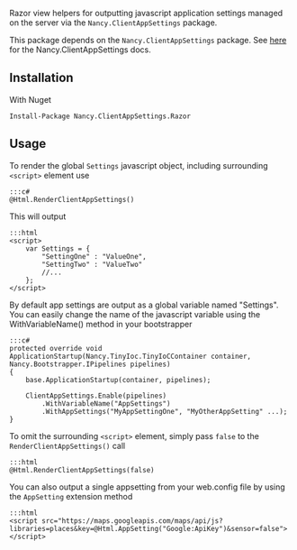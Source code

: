 Razor view helpers for outputting javascript application settings managed on the server via the `Nancy.ClientAppSettings` package.

This package depends on the `Nancy.ClientAppSettings` package. See [here](https://bitbucket.org/bernos/nancy.clientappsettings) for the Nancy.ClientAppSettings docs.

## Installation

With Nuget

	Install-Package Nancy.ClientAppSettings.Razor

## Usage

To render the global `Settings` javascript object, including surrounding `<script>` element use

	:::c#
	@Html.RenderClientAppSettings()

This will output

	:::html
	<script>
		var Settings = {
			"SettingOne" : "ValueOne",
			"SettingTwo" : "ValueTwo"
			//...
		};
	</script>

By default app settings are output as a global variable named "Settings". You can easily change the name of the javascript variable using the WithVariableName() method in your bootstrapper

	:::c#
	protected override void ApplicationStartup(Nancy.TinyIoc.TinyIoCContainer container, Nancy.Bootstrapper.IPipelines pipelines)
	{
		base.ApplicationStartup(container, pipelines);
            
		ClientAppSettings.Enable(pipelines)
			.WithVariableName("AppSettings")
			.WithAppSettings("MyAppSettingOne", "MyOtherAppSetting" ...);
	}

To omit the surrounding `<script>` element, simply pass `false` to the `RenderClientAppSettings()` call

	:::html
	@Html.RenderClientAppSettings(false)

You can also output a single appsetting from your web.config file by using the `AppSetting` extension method

	:::html
	<script src="https://maps.googleapis.com/maps/api/js?libraries=places&key=@Html.AppSetting("Google:ApiKey")&sensor=false"></script>